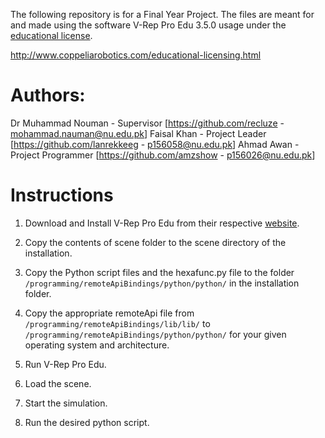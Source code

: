 The following repository is for a Final Year Project. The files are meant for and made using the software V-Rep Pro Edu 3.5.0 usage under the [educational license](http://www.coppeliarobotics.com/educational-licensing.html).

http://www.coppeliarobotics.com/educational-licensing.html



# Authors:

Dr Muhammad Nouman - Supervisor [https://github.com/recluze - mohammad.nauman@nu.edu.pk]
Faisal Khan - Project Leader    [https://github.com/lanrekkeeg - p156058@nu.edu.pk]
Ahmad Awan - Project Programmer [https://github.com/amzshow - p156026@nu.edu.pk]



# Instructions

1. Download and Install V-Rep Pro Edu from their respective [website](http://www.coppeliarobotics.com/downloads.html).
 
2. Copy the contents of scene folder to the scene directory of the installation.

3. Copy the Python script files and the hexafunc.py file to the folder `/programming/remoteApiBindings/python/python/` in the installation folder.

4. Copy the appropriate remoteApi file from `/programming/remoteApiBindings/lib/lib/` to `/programming/remoteApiBindings/python/python/` for your given operating system and architecture.

5. Run V-Rep Pro Edu.

6. Load the scene.

7. Start the simulation.

8. Run the desired python script.
